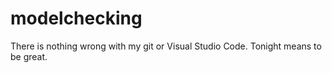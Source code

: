 # modelchecking
There is nothing wrong with my git or Visual Studio Code.
Tonight means to be great.